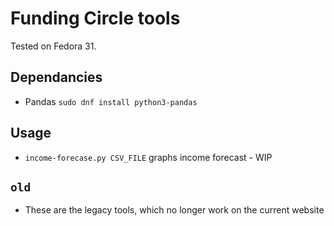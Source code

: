 # Funding Circle tools

Tested on Fedora 31.

## Dependancies

* Pandas `sudo dnf install python3-pandas`

## Usage

* `income-forecase.py CSV_FILE` graphs income forecast - WIP

## `old`

* These are the legacy tools, which no longer work on the current website
